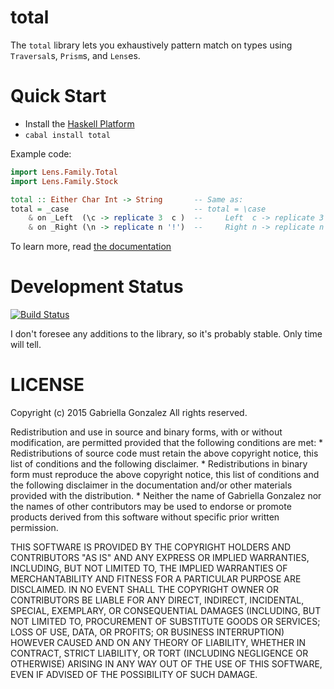 # total

The `total` library lets you exhaustively pattern match on types using
`Traversal`s, `Prism`s, and `Lens`es.

# Quick Start

* Install the [Haskell Platform](http://www.haskell.org/platform/)
* `cabal install total`

Example code:

```haskell
import Lens.Family.Total
import Lens.Family.Stock

total :: Either Char Int -> String       -- Same as:
total = _case                            -- total = \case
    & on _Left  (\c -> replicate 3  c )  --     Left  c -> replicate 3 c
    & on _Right (\n -> replicate n '!')  --     Right n -> replicate n '!'
```

To learn more, read
[the documentation](http://hackage.haskell.org/packages/archive/total/1.0.0/doc/html/Lens-Family-Total.html)

# Development Status

[![Build Status](https://travis-ci.org/Gabriella439/Haskell-Total-Library.png)](https://travis-ci.org/Gabriella439/Haskell-Total-Library)

I don't foresee any additions to the library, so it's probably stable.  Only
time will tell.

# LICENSE

Copyright (c) 2015 Gabriella Gonzalez
All rights reserved.

Redistribution and use in source and binary forms, with or without modification,
are permitted provided that the following conditions are met:
    * Redistributions of source code must retain the above copyright notice,
      this list of conditions and the following disclaimer.
    * Redistributions in binary form must reproduce the above copyright notice,
      this list of conditions and the following disclaimer in the documentation
      and/or other materials provided with the distribution.
    * Neither the name of Gabriella Gonzalez nor the names of other contributors
      may be used to endorse or promote products derived from this software
      without specific prior written permission.

THIS SOFTWARE IS PROVIDED BY THE COPYRIGHT HOLDERS AND CONTRIBUTORS "AS IS" AND
ANY EXPRESS OR IMPLIED WARRANTIES, INCLUDING, BUT NOT LIMITED TO, THE IMPLIED
WARRANTIES OF MERCHANTABILITY AND FITNESS FOR A PARTICULAR PURPOSE ARE
DISCLAIMED. IN NO EVENT SHALL THE COPYRIGHT OWNER OR CONTRIBUTORS BE LIABLE FOR
ANY DIRECT, INDIRECT, INCIDENTAL, SPECIAL, EXEMPLARY, OR CONSEQUENTIAL DAMAGES
(INCLUDING, BUT NOT LIMITED TO, PROCUREMENT OF SUBSTITUTE GOODS OR SERVICES;
LOSS OF USE, DATA, OR PROFITS; OR BUSINESS INTERRUPTION) HOWEVER CAUSED AND ON
ANY THEORY OF LIABILITY, WHETHER IN CONTRACT, STRICT LIABILITY, OR TORT
(INCLUDING NEGLIGENCE OR OTHERWISE) ARISING IN ANY WAY OUT OF THE USE OF THIS
SOFTWARE, EVEN IF ADVISED OF THE POSSIBILITY OF SUCH DAMAGE.
